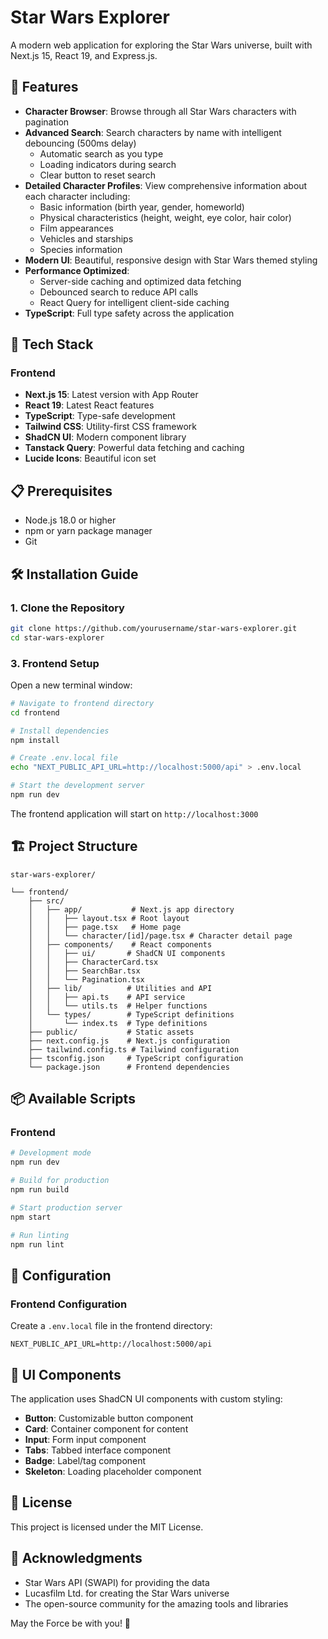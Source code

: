 # Star Wars Explorer

A modern web application for exploring the Star Wars universe, built with Next.js 15, React 19, and Express.js.

## 🌟 Features

- **Character Browser**: Browse through all Star Wars characters with pagination
- **Advanced Search**: Search characters by name with intelligent debouncing (500ms delay)
  - Automatic search as you type
  - Loading indicators during search
  - Clear button to reset search
- **Detailed Character Profiles**: View comprehensive information about each character including:
  - Basic information (birth year, gender, homeworld)
  - Physical characteristics (height, weight, eye color, hair color)
  - Film appearances
  - Vehicles and starships
  - Species information
- **Modern UI**: Beautiful, responsive design with Star Wars themed styling
- **Performance Optimized**: 
  - Server-side caching and optimized data fetching
  - Debounced search to reduce API calls
  - React Query for intelligent client-side caching
- **TypeScript**: Full type safety across the application

## 🚀 Tech Stack

### Frontend
- **Next.js 15**: Latest version with App Router
- **React 19**: Latest React features
- **TypeScript**: Type-safe development
- **Tailwind CSS**: Utility-first CSS framework
- **ShadCN UI**: Modern component library
- **Tanstack Query**: Powerful data fetching and caching
- **Lucide Icons**: Beautiful icon set


## 📋 Prerequisites

- Node.js 18.0 or higher
- npm or yarn package manager
- Git

## 🛠️ Installation Guide

### 1. Clone the Repository

```bash
git clone https://github.com/yourusername/star-wars-explorer.git
cd star-wars-explorer
```

### 3. Frontend Setup

Open a new terminal window:

```bash
# Navigate to frontend directory
cd frontend

# Install dependencies
npm install

# Create .env.local file
echo "NEXT_PUBLIC_API_URL=http://localhost:5000/api" > .env.local

# Start the development server
npm run dev
```

The frontend application will start on `http://localhost:3000`

## 🏗️ Project Structure

```
star-wars-explorer/

└── frontend/
    ├── src/
    │   ├── app/           # Next.js app directory
    │   │   ├── layout.tsx # Root layout
    │   │   ├── page.tsx   # Home page
    │   │   └── character/[id]/page.tsx # Character detail page
    │   ├── components/    # React components
    │   │   ├── ui/       # ShadCN UI components
    │   │   ├── CharacterCard.tsx
    │   │   ├── SearchBar.tsx
    │   │   └── Pagination.tsx
    │   ├── lib/          # Utilities and API
    │   │   ├── api.ts    # API service
    │   │   └── utils.ts  # Helper functions
    │   └── types/        # TypeScript definitions
    │       └── index.ts  # Type definitions
    ├── public/           # Static assets
    ├── next.config.js    # Next.js configuration
    ├── tailwind.config.ts # Tailwind configuration
    ├── tsconfig.json     # TypeScript configuration
    └── package.json      # Frontend dependencies
```

## 📦 Available Scripts

### Frontend

```bash
# Development mode
npm run dev

# Build for production
npm run build

# Start production server
npm start

# Run linting
npm run lint
```

## 🔧 Configuration

### Frontend Configuration

Create a `.env.local` file in the frontend directory:

```env
NEXT_PUBLIC_API_URL=http://localhost:5000/api
```

## 🎨 UI Components

The application uses ShadCN UI components with custom styling:

- **Button**: Customizable button component
- **Card**: Container component for content
- **Input**: Form input component
- **Tabs**: Tabbed interface component
- **Badge**: Label/tag component
- **Skeleton**: Loading placeholder component


## 📝 License

This project is licensed under the MIT License.

## 🙏 Acknowledgments

- Star Wars API (SWAPI) for providing the data
- Lucasfilm Ltd. for creating the Star Wars universe
- The open-source community for the amazing tools and libraries

May the Force be with you! 🌟